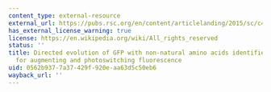 ```yaml
---
content_type: external-resource
external_url: https://pubs.rsc.org/en/content/articlelanding/2015/sc/c4sc02827a
has_external_license_warning: true
license: https://en.wikipedia.org/wiki/All_rights_reserved
status: ''
title: Directed evolution of GFP with non-natural amino acids identifies residues
  for augmenting and photoswitching fluorescence
uid: 0562b937-7a37-429f-920e-aa63d5c50eb6
wayback_url: ''
---
```

